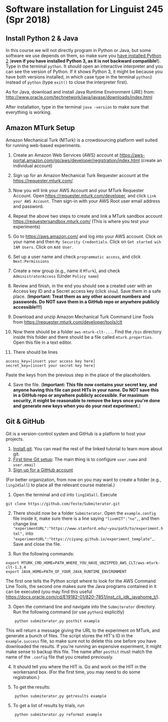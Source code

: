 # Software installation for Linguist 245 (Spr 2018)

## Install Python 2 & Java

In this course we will not directly program in Python or Java, but some software we use depends on them, so make sure you [have installed Python 2](https://www.python.org/downloads/release/python-2714/) (**even if you have installed Python 3, as it is not backward compatible!**).
Type in the terminal `python`. It should open an interactive interpreter and you can see the  version of Python. If it shows Python 3, it might be because you have both versions installed, in which case type in the terminal `python2` instead of `python` (type `exit()` to close the interpreter first).

As for Java, download and install Java Runtime Environment (JRE) from: http://www.oracle.com/technetwork/java/javase/downloads/index.html

After installation, type in the terminal `java -version` to make sure that everything is working.

## Amazon MTurk Setup

Amazon Mechanical Turk (MTurk) is a crowdsourcing platform well suited for running web-based experiments.

1.    Create an Amazon Web Services (AWS) account at https://aws-portal.amazon.com/gp/aws/developer/registration/index.html (create an individual account)
2.    Sign up for an Amazon Mechanical Turk Requester account at the https://requester.mturk.com/.
3.    Now you will link your AWS Account and your MTurk Requester Account. Open https://requester.mturk.com/developer, and click `Link your AWS Account`. Then sign-in with your AWS Root user email address and password.
4. Repeat the above two steps to create and link
 a MTurk sandbox account
 https://requestersandbox.mturk.com/
(This is where you test your experiments)
5. Go to https://aws.amazon.com/ and log into your AWS account.
Click on your name and then `My Security Credentials`.
Click on `Get started wih IAM Users`.
Click on `Add User`.
6. Set up a user name and check `programmatic access`, and click `Next:Permissions`
7. Create a new group (e.g., name it `MTurk`), and check `AdministratorAccess` (Under `Policy name`)
8. Review and finish, in the end you should see a created user with an Access key ID and a
Secret access key (click `show`). Save them in a safe place. (**Important: Treat them as any other account numbers and passwords. Do NOT save them in a GitHub repo or anywhere publicly accessible!!!**)

1.    Download and unzip Amazon Mechanical Turk Command Line Tools from https://requester.mturk.com/developer/tools/clt

2.  Now there should be a folder `aws-mturk-clt-...`. Find the `/bin` directory inside this folder and there should be a file called `mturk.properties`. Open this file in a text editor.
3.  There should be lines
```
access_key=[insert your access key here]
secret_key=[insert your secret key here]
```
Paste the keys from the previous step in the place of the placeholders.

4. Save the file. (**Important: This file now contains your secret key, and anyone having this file can post HITs in your name. Do NOT save this in a GitHub repo or anywhere publicly accessible. For maximum security, it might be reasonable to remove the keys once you're done and generate new keys when you do your next experiment.**)

## Git & GitHub

Git is a version-control system and GitHub is a platform to host your projects.

1. [Install git](https://git-scm.com/book/en/v2/Getting-Started-Installing-Git). You can read the rest of the linked tutorial to learn more about git.
2. [First time Git setup](https://git-scm.com/book/en/v2/Getting-Started-First-Time-Git-Setup): The main thing is to configure `user.name` and `user.email`
3. [Sign up for a GitHub account](https://github.com/)

(For better organization, from now on you may want to create a folder (e.g., `ling245all`) to place all the relevant course material.)

1. Open the terminal and cd into `ling245all`. Execute  
```
git clone https://github.com/feste/Submiterator.git
```

2. There should now be a folder `Submiterator`.
Open the `example.config` file inside it, make sure there is a line saying `"liveHIT":"no",`, and then change line  
`"experimentURL":"https://www.stanford.edu/~you/path/to/experiment.html",` into   `"experimentURL":"https://ciyang.github.io/experiment_template",`.  
Save and close the file.

3. Run the following commands:
```
export MTURK_CMD_HOME=PATH_WHERE_YOU_HAVE_UNZIPPED_AWS_CLT/aws-mturk-clt-1.3.4
export JAVA_HOME=PATH_OF_YOUR_JAVA_RUNTIME_ENVIRONMENT
```

The first one tells the Python script where to look for the AWS Command Line Tools, the second one makes sure the Java programs contained in it can be executed (you may find this useful https://docs.oracle.com/cd/E19182-01/820-7851/inst_cli_jdk_javahome_t/).

3. Open the command line and navigate into the `Submiterator` directory. Run the following command (or use `python2` explicitly)
```
    python submiterator.py posthit example
```
This will return a message giving the URL to the experiment on MTurk, and generate a bunch of files.
The script stores the HIT's ID in the `example.success` file, so make sure not to delete this one before you have downloaded the results. If you're running an expensive experiment, it might make sense to backup this file.
The name after `posthit` must match the name of the `.config` file that you created previously.

4. It should tell you where the HIT is. Go and work on the HIT in the workersand box. (For the first time, you may need to do some registration.)

4. To get the results:
```
    python submiterator.py getresults example
```

5. To get a list of results by trials, run
```
    python submiterator.py reformat example
```
